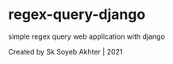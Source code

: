 # regex-query-django
simple regex query web application with django 

Created by Sk Soyeb Akhter | 2021
